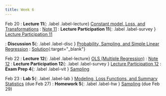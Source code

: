 ```yaml
---
title: Week 6
---
```


Feb 20
: **Lecture 11**{: .label .label-lecture} [Constant model, Loss, and Transformations](lecture/lec11)
    : [Note 11](https://ds100.org/course-notes/constant_model_loss_transformations/loss_transformations.html)
: **Lecture Participation 11**{: .label .label-survey } [Lecture Participation 11](https://app.sli.do/event/2VGnqNwokS2rzhhGQ4BAn4/embed/polls/09adc993-bea7-42d6-a3f4-95dfb4ce8df7)

: **Discussion 5**{: .label .label-disc } [Probability, Sampling, and Simple Linear Regression](https://drive.google.com/file/d/1AiYM8JJZdJs8jPMuC9rW5nfcN_IjQuF3/view)
    : [Solution](https://drive.google.com/file/d/1l4fYJBmXXjApIxlYoifWpHOt918wUKdD/view){:target="_blank"}

Feb 22
: **Lecture 12**{: .label .label-lecture} [OLS (Multiple Regression)](lecture/lec12)
    : [Note 12](https://ds100.org/course-notes/ols/ols.html)
: **Lecture Participation 12**{: .label .label-survey } [Lecture Participation 12](https://app.sli.do/event/di9LwLNAgXJ3a4sWFULzrf/embed/polls/8be431e7-00ed-4023-bba9-b3d2c53077ec)
: **Exam Prep 4**{: .label .label-vit } [Sampling](https://drive.google.com/file/d/1r7rCzF19kSSYLU2acQ_fmpvf5LnSDADH/view?usp=sharing)
    <!-- : [Solution](https://drive.google.com/file/d/1mp5zJzCnNnqXnxhQwvZ78nX3xu8YP2k9/view?usp=drive_link){:target="_blank"}, [Video](https://youtu.be/YYx7rxNP4GI) -->


Feb 23
: **Lab 5**{: .label .label-lab }  [Modeling, Loss Functions, and Summary Statistics](https://data100.datahub.berkeley.edu/hub/user-redirect/git-pull?repo=https%3A%2F%2Fgithub.com%2FDS-100%2Fsp24-student&urlpath=lab%2Ftree%2Fsp24-student%2Flab%2Flab05%2Flab05.ipynb&branch=main) (due Feb 27)
: **Homework 5**{: .label .label-hw } [Sampling](https://data100.datahub.berkeley.edu/hub/user-redirect/git-pull?repo=https%3A%2F%2Fgithub.com%2FDS-100%2Fsp24-student&urlpath=lab%2Ftree%2Fsp24-student%2Fhw%2Fhw05%2Fhw05.ipynb&branch=main) (due Feb 29)